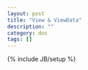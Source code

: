```yaml
---
layout: post
title: "View & ViewData"
description: ""
category: doc
tags: []
---
```

{% include JB/setup %}

